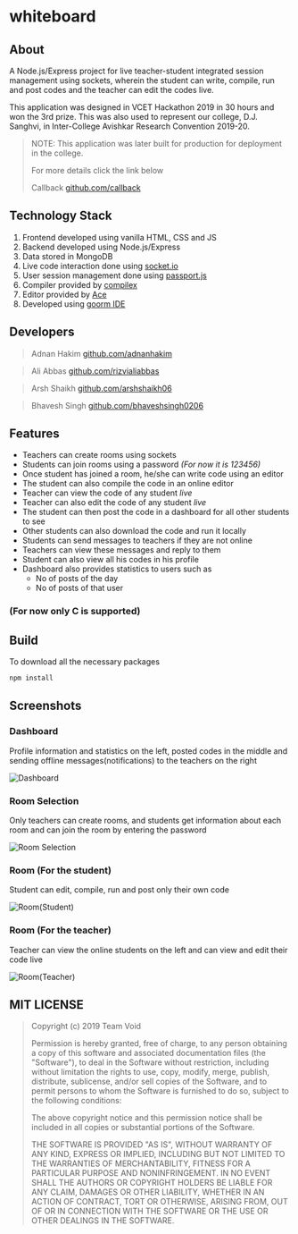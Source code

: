 # whiteboard

## About

A Node.js/Express project for live teacher-student integrated session management using sockets, wherein the student can write, compile, run and post codes and the teacher can edit the codes live.

This application was designed in VCET Hackathon 2019 in 30 hours and won the 3rd prize. This was also used to represent our college, D.J. Sanghvi, in Inter-College Avishkar Research Convention 2019-20.

> NOTE: This application was later built for production for deployment in the college.
>
> For more details click the link below
>
> Callback
> [github.com/callback](https://github.com/adnanhakim/callback)

## Technology Stack

1. Frontend developed using vanilla HTML, CSS and JS
1. Backend developed using Node.js/Express
1. Data stored in MongoDB
1. Live code interaction done using [socket.io](https://www.npmjs.com/package/socket.io)
1. User session management done using [passport.js](https://www.npmjs.com/package/passport)
1. Compiler provided by [compilex](https://www.npmjs.com/package/compilex)
1. Editor provided by [Ace](https://ace.c9.io/)
1. Developed using [goorm IDE](https://ide.goorm.io/)

## Developers

> Adnan Hakim
> [github.com/adnanhakim](https://github.com/adnanhakim)

> Ali Abbas
> [github.com/rizvialiabbas](https://github.com/rizvialiabbas)

> Arsh Shaikh
> [github.com/arshshaikh06](https://github.com/arshshaikh06)

> Bhavesh Singh
> [github.com/bhaveshsingh0206](https://github.com/bhaveshsingh0206)

## Features

-  Teachers can create rooms using sockets
-  Students can join rooms using a password _(For now it is 123456)_
-  Once student has joined a room, he/she can write code using an editor
-  The student can also compile the code in an online editor
-  Teacher can view the code of any student _live_
-  Teacher can also edit the code of any student _live_
-  The student can then post the code in a dashboard for all other students to see
-  Other students can also download the code and run it locally
-  Students can send messages to teachers if they are not online
-  Teachers can view these messages and reply to them
-  Student can also view all his codes in his profile
-  Dashboard also provides statistics to users such as
   -  No of posts of the day
   -  No of posts of that user

### **(For now only C is supported)**

## Build

To download all the necessary packages

```javascript
npm install
```

## Screenshots

### Dashboard

Profile information and statistics on the left, posted codes in the middle and sending offline messages(notifications) to the teachers on the right

![Dashboard](https://i.imgur.com/0KBAvEg.png?2)

### Room Selection

Only teachers can create rooms, and students get information about each room and can join the room by entering the password

![Room Selection](https://i.imgur.com/hQKdkbn.png)

### Room (For the student)

Student can edit, compile, run and post only their own code

![Room(Student)](https://i.imgur.com/Y9n73xH.png)

### Room (For the teacher)

Teacher can view the online students on the left and can view and edit their code live

![Room(Teacher)](https://i.imgur.com/pv8mLb3.png)

## MIT LICENSE

> Copyright (c) 2019 Team Void
>
> Permission is hereby granted, free of charge, to any person obtaining a copy
> of this software and associated documentation files (the "Software"), to deal
> in the Software without restriction, including without limitation the rights
> to use, copy, modify, merge, publish, distribute, sublicense, and/or sell
> copies of the Software, and to permit persons to whom the Software is
> furnished to do so, subject to the following conditions:
>
> The above copyright notice and this permission notice shall be included in all
> copies or substantial portions of the Software.
>
> THE SOFTWARE IS PROVIDED "AS IS", WITHOUT WARRANTY OF ANY KIND, EXPRESS OR
> IMPLIED, INCLUDING BUT NOT LIMITED TO THE WARRANTIES OF MERCHANTABILITY,
> FITNESS FOR A PARTICULAR PURPOSE AND NONINFRINGEMENT. IN NO EVENT SHALL THE
> AUTHORS OR COPYRIGHT HOLDERS BE LIABLE FOR ANY CLAIM, DAMAGES OR OTHER
> LIABILITY, WHETHER IN AN ACTION OF CONTRACT, TORT OR OTHERWISE, ARISING FROM,
> OUT OF OR IN CONNECTION WITH THE SOFTWARE OR THE USE OR OTHER DEALINGS IN THE
> SOFTWARE.
